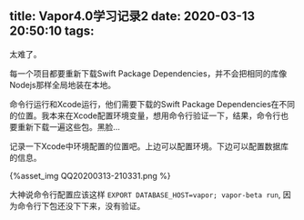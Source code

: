 title: Vapor4.0学习记录2
date: 2020-03-13 20:50:10
tags:
---
太难了。

每一个项目都要重新下载Swift Package Dependencies，并不会把相同的库像Nodejs那样全局地装在本地。

命令行运行和Xcode运行，他们需要下载的Swift Package Dependencies在不同的位置。我本来在Xcode配置环境变量，想用命令行验证一下，结果，命令行也要重新下载一遍这些包。黑脸...

记录一下Xcode中环境配置的位置吧。上边可以配置环境。下边可以配置数据库的信息。

{%asset_img QQ20200313-210331.png %}

大神说命令行配置应该这样 `EXPORT DATABASE_HOST=vapor; vapor-beta run`, 因为命令行下包还没下下来，没有验证。